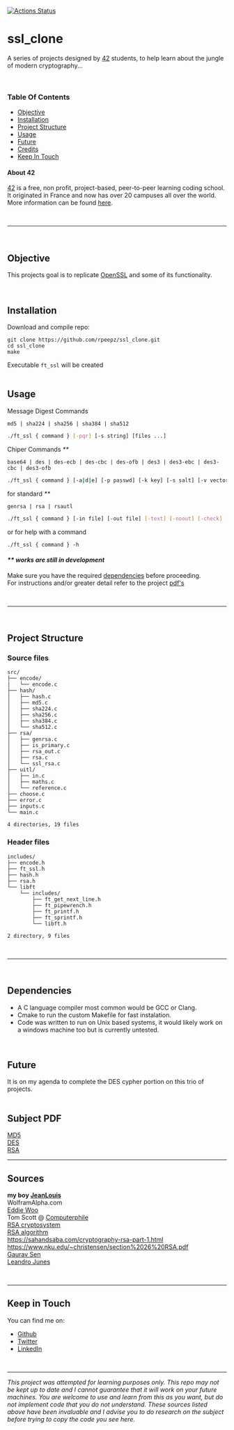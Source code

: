 
[![Actions Status](https://github.com/rpeepz/ssl_clone/workflows/C/C++%20CI/badge.svg)](https://github.com/rpeepz/ssl_clone/actions)

# ssl_clone  
A series of projects designed by [42][42] students, to help learn about the jungle of modern cryptography...  

<br>

### Table Of Contents
* [Objective](#objective)
* [Installation](#installation)
* [Project Structure](#project-structure)
* [Usage](#usage)
* [Future](#future)
* [Credits](#sources)
* [Keep In Touch](#keep-in-touch)

#### About 42  
[42][42] is a free, non profit, project-based, peer-to-peer learning coding school. It originated in France and now has over 20 campuses all over the world. More information can be found [here][42].

<br>

---

<br>

## Objective  
This projects goal is to replicate [OpenSSL][openssl] and some of its functionality.

<br>

## Installation
Download and compile repo:  
``` 
git clone https://github.com/rpeepz/ssl_clone.git  
cd ssl_clone  
make  
```  
Executable `ft_ssl` will be created  
<br>

## Usage  
Message Digest Commands
```
md5 | sha224 | sha256 | sha384 | sha512
```
```bash
./ft_ssl { command } [-pqr] [-s string] [files ...]  
```
Chiper Commands _**_
```
base64 | des | des-ecb | des-cbc | des-ofb | des3 | des3-ebc | des3-cbc | des3-ofb
```
``` bash
./ft_ssl { command } [-a|d|e] [-p passwd] [-k key] [-s salt] [-v vector] [-in file] [-out file]  
```
for standard _**_
```
genrsa | rsa | rsautl
```
``` bash
./ft_ssl { command } [-in file] [-out file] [-text] [-noout] [-check] [-pubin] [-pubout] [-encrypt] [-decrypt] [-hexdump]
```
or for help with a command
```
./ft_ssl { command } -h
```  

#### _** works are still in development_

Make sure you have the required [dependencies](#dependencies) before proceeding.  
For instructions and/or greater detail refer to the project [pdf's](#pdf)  

<br>

---  

<br>

## Project Structure

### Source files

```
src/
├── encode/
|   └── encode.c
├── hash/
│   ├── hash.c
│   ├── md5.c
│   ├── sha224.c
│   ├── sha256.c
│   ├── sha384.c
│   └── sha512.c
├── rsa/
│   ├── genrsa.c
│   ├── is_primary.c
│   ├── rsa_out.c
│   ├── rsa.c
│   └── ssl_rsa.c
├── uitl/
│   ├── in.c
│   ├── maths.c
│   └── reference.c
├── choose.c
├── error.c
├── inputs.c
└── main.c

4 directories, 19 files
```

### Header files

```
includes/
├── encode.h
├── ft_ssl.h
├── hash.h
├── rsa.h
└── libft
    └── includes/
        ├── ft_get_next_line.h
        ├── ft_pipewrench.h
        ├── ft_printf.h
        ├── ft_sprintf.h
        └── libft.h
    
2 directory, 9 files
```
<br>

--- 

<br>

## Dependencies  
* A C language compiler most common would be GCC or Clang.
* Cmake to run the custom Makefile for fast instalation.
* Code was written to run on Unix based systems, it would likely work on a windows machine too but is currently untested. 

<br>

## Future 
It is on my agenda to complete the DES cypher portion on this trio of projects.  
<br>

## Subject PDF
[MD5][pdf1]  
[DES][pdf2]  
[RSA][pdf3]  

---  

## Sources  
**my boy [JeanLouis](https://github.com/42jm)**  
WolframAlpha.com  
[Eddie Woo](https://www.youtube.com/channel/UCq0EGvLTyy-LLT1oUSO_0FQ)  
Tom Scott @ [Computerphile](https://www.youtube.com/user/Computerphile)  
[RSA cryptosystem](https://en.wikipedia.org/wiki/RSA_(cryptosystem))  
[RSA algorithm](https://simple.wikipedia.org/wiki/RSA_algorithm)  
https://sahandsaba.com/cryptography-rsa-part-1.html
https://www.nku.edu/~christensen/section%2026%20RSA.pdf  
[Gaurav Sen](https://www.youtube.com/channel/UCRPMAqdtSgd0Ipeef7iFsKw)  
[Leandro Junes](https://www.youtube.com/channel/UC4qyGwNwWA3kg4AyD61y82A/playlists)  

<br>

---  

## Keep in Touch

You can find me on:
* [Github](https://github.com/rpeepz) 
* [Twitter](https://twitter.com/papagna94) 
* [LinkedIn](https://www.linkedin.com/in/rpapagna-510) 
<!-- * [Medium](https://medium.com/@themichaelbrave)  -->
<!-- * [Home] -->

<br>

---

_This project was attempted for learning purposes only. This repo may not be kept up to date and I cannot guarantee that it will work on your future machines. You are welcome to use and learn from this as you want, but do not implement code that you do not understand. These sources listed above have been invaluable and I advise you to do research on the subject before trying to copy the code you see here._

[42]: http://42.us.org "42 USA"
[openssl]: https://www.openssl.org/ "OpenSsl"
[pdf1]:  https://github.com/rpeepz/ssl_clone/blob/master/extra/ft_ssl_md5.en.pdf "ft_ssl_md5"
[pdf2]:  https://github.com/rpeepz/ssl_clone/blob/master/extra/ft_ssl_des.pdf "ft_ssl_des"
[pdf3]:  https://github.com/rpeepz/ssl_clone/blob/master/extra/ft_ssl_rsa.pdf "ft_ssl_rsa"
